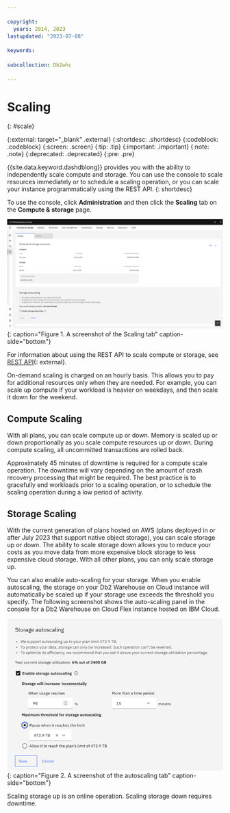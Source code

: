 ```yaml
---

copyright:
  years: 2014, 2023
lastupdated: "2023-07-08"

keywords:

subcollection: Db2whc

---
```


# Scaling

{: #scale}

<!-- Attribute definitions -->
{:external: target="_blank" .external}
{:shortdesc: .shortdesc}
{:codeblock: .codeblock}
{:screen: .screen}
{:tip: .tip}
{:important: .important}
{:note: .note}
{:deprecated: .deprecated}
{:pre: .pre}

{{site.data.keyword.dashdblong}} provides you with the ability to independently scale compute and storage. You can use the console to scale resources immediately or to schedule a scaling operation, or you can scale your instance programmatically using the REST API.
{: shortdesc}

To use the console, click **Administration** and then click the **Scaling** tab on the **Compute & storage** page.

![View of the web console Scaling tab](images/scaling1.png){: caption="Figure 1. A screenshot of the Scaling tab" caption-side="bottom"}

For information about using the REST API to scale compute or storage, see [REST API](https://cloud.ibm.com/apidocs/db2-warehouse-on-cloud){: external}.

On-demand scaling is charged on an hourly basis. This allows you to pay for additional resources only when they are needed. For example, you can scale up compute if your workload is heavier on weekdays, and then scale it down for the weekend.

<!--![View of the web console Scaling tab in edit mode](images/scale_instance.png)-->

## Compute Scaling

With all plans, you can scale compute up or down. Memory is scaled up or down proportionally as you scale compute resources up or down.
During compute scaling, all uncommitted transactions are rolled back. 

Approximately 45 minutes of downtime is required for a compute scale operation. The downtime will vary depending on the amount of crash recovery processing that might be required. The best practice is to gracefully end workloads prior to a scaling operation, or to schedule the scaling operation during a low period of activity.

## Storage Scaling

With the current generation of plans hosted on AWS (plans deployed in or after July 2023 that support native object storage), you can scale storage up or down. The ability to scale storage down allows you to reduce your costs as you move data from more expensive block storage to less expensive cloud storage. With all other plans, you can only scale storage up.

You can also enable auto-scaling for your storage. When you enable autoscaling, the storage on your Db2 Warehouse on Cloud instance will automatically be scaled up if your storage use exceeds the threshold you specify. The following screenshot shows the auto-scaling panel in the console for a Db2 Warehouse on Cloud Flex instance hosted on IBM Cloud.

![Storage autoscaling tab](images/scaling2.png){: caption="Figure 2. A screenshot of the autoscaling tab" caption-side="bottom"}

Scaling storage up is an online operation. Scaling storage down requires downtime.
